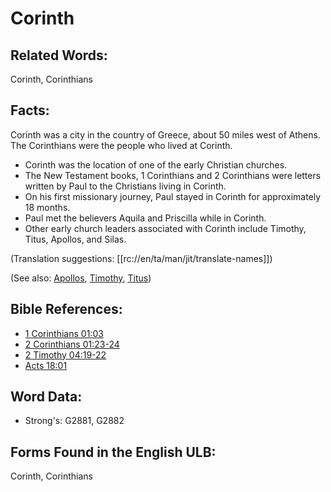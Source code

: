 # Corinth

## Related Words:

Corinth, Corinthians

## Facts:

Corinth was a city in the country of Greece, about 50 miles west of Athens. The Corinthians were the people who lived at Corinth.

* Corinth was the location of one of the early Christian churches.
* The New Testament books, 1 Corinthians and 2 Corinthians were letters written by Paul to the Christians living in Corinth.
* On his first missionary journey, Paul stayed in Corinth for approximately 18 months.
* Paul met the believers Aquila and Priscilla while in Corinth.
* Other early church leaders associated with Corinth include Timothy, Titus, Apollos, and Silas.

(Translation suggestions: [[rc://en/ta/man/jit/translate-names]])

(See also: [Apollos](../names/apollos.md), [Timothy](../names/timothy.md), [Titus](../names/titus.md))

## Bible References:

* [1 Corinthians 01:03](rc://en/tn/help/1co/01/03)
* [2 Corinthians 01:23-24](rc://en/tn/help/2co/01/23)
* [2 Timothy 04:19-22](rc://en/tn/help/2ti/04/19)
* [Acts 18:01](rc://en/tn/help/act/18/01)

## Word Data:

* Strong's: G2881, G2882

## Forms Found in the English ULB:

Corinth, Corinthians
